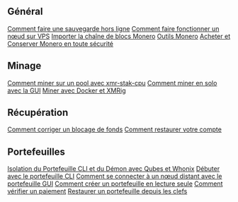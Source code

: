 <div class="guides">
<section class="container">
    <div class="row">
        <div class="left half no-pad-sm col-lg-6 col-md-6 col-sm-12 col-xs-12">
            <div class="info-block">
                <div class="row center-xs">
                    <div class="col">
                        <h2>Général</h2>
                    </div>
                </div>
<div class="row start-xs" markdown="1">

[Comment faire une sauvegarde hors ligne]({{site.baseurl}}/resources/user-guides/Offline_Backup.html)
[Comment faire fonctionner un nœud sur VPS]({{site.baseurl}}/resources/user-guides/vps_run_node.html)
[Importer la chaîne de blocs Monero]({{site.baseurl}}/resources/user-guides/importing_blockchain.html)
[Outils Monero]({{site.baseurl}}/resources/user-guides/monero_tools.html)
[Acheter et Conserver Monero en toute sécurité]({{site.baseurl}}/resources/user-guides/securely_purchase.html)

</div>
            </div>
        </div>
        <div class="right half col-lg-6 col-md-6 col-sm-12 col-xs-12">
            <div class="info-block">
                <div class="row center-xs">
                    <div class="col">
                        <h2>Minage</h2>
                    </div>
                </div>
<div class="row start-xs" markdown="1">

[Comment miner sur un pool avec xmr-stak-cpu]({{site.baseurl}}/resources/user-guides/mine-to-pool.html)
[Comment miner en solo avec la GUI]({{site.baseurl}}/resources/user-guides/solo_mine_GUI.html)
[Miner avec Docker et XMRig]({{site.baseurl}}/resources/user-guides/mining_with_xmrig_and_docker.html)

</div>
            </div>
        </div>
    </div>
</section>

<section class="container">
    <div class="row">
        <div class="left half no-pad-sm col-lg-6 col-md-6 col-sm-12 col-xs-12">
            <div class="info-block">
                <div class="row center-xs">
                    <div class="col">
                        <h2>Récupération</h2>
                    </div>
                </div>
<div class="row start-xs" markdown="1">

[Comment corriger un blocage de fonds]({{site.baseurl}}/resources/user-guides/howto_fix_stuck_funds.html)
[Comment restaurer votre compte]({{site.baseurl}}/resources/user-guides/restore_account.html)

</div>
            </div>
        </div>
        <div class="right half col-lg-6 col-md-6 col-sm-12 col-xs-12">
            <div class="info-block">
                <div class="row center-xs">
                    <div class="col">
                        <h2>Portefeuilles</h2>
                    </div>
                </div>
<div class="row start-xs" markdown="1">

[Isolation du Portefeuille CLI et du Démon avec Qubes et Whonix]({{site.baseurl}}/resources/user-guides/cli_wallet_daemon_isolation_qubes_whonix.html)
[Débuter avec le portefeuille CLI]({{site.baseurl}}/resources/user-guides/monero-wallet-cli.html)
[Comment se connecter à un nœud distant avec le portefeuille GUI]({{site.baseurl}}/resources/user-guides/remote_node_gui.html)
[Comment créer un portefeuille en lecture seule]({{site.baseurl}}/resources/user-guides/view_only.html)
[Comment vérifier un paiement]({{site.baseurl}}/resources/user-guides/prove-payment.html)
[Restaurer un portefeuille depuis les clefs]({{site.baseurl}}/resources/user-guides/restore_from_keys.html)

</div>
            </div>
        </div>
    </div>



</section>
</div>
